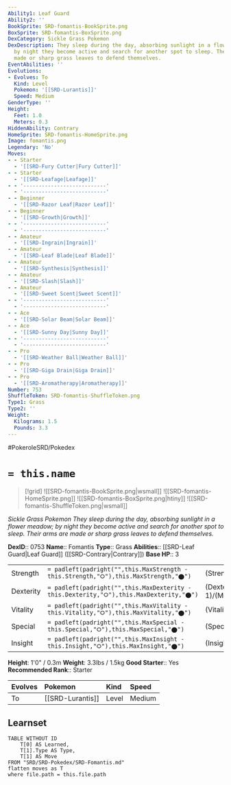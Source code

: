 ```yaml
---
Ability1: Leaf Guard
Ability2: ''
BookSprite: SRD-fomantis-BookSprite.png
BoxSprite: SRD-fomantis-BoxSprite.png
DexCategory: Sickle Grass Pokemon
DexDescription: They sleep during the day, absorbing sunlight in a flower meadow;
  by night they become active and search for another spot to sleep. Their arms are
  made or sharp grass leaves to defend themselves.
EventAbilities: ''
Evolutions:
- Evolves: To
  Kind: Level
  Pokemon: '[[SRD-Lurantis]]'
  Speed: Medium
GenderType: ''
Height:
  Feet: 1.0
  Meters: 0.3
HiddenAbility: Contrary
HomeSprite: SRD-fomantis-HomeSprite.png
Image: fomantis.png
Legendary: 'No'
Moves:
- - Starter
  - '[[SRD-Fury Cutter|Fury Cutter]]'
- - Starter
  - '[[SRD-Leafage|Leafage]]'
- - '---------------------------'
  - '---------------------------'
- - Beginner
  - '[[SRD-Razor Leaf|Razor Leaf]]'
- - Beginner
  - '[[SRD-Growth|Growth]]'
- - '---------------------------'
  - '---------------------------'
- - Amateur
  - '[[SRD-Ingrain|Ingrain]]'
- - Amateur
  - '[[SRD-Leaf Blade|Leaf Blade]]'
- - Amateur
  - '[[SRD-Synthesis|Synthesis]]'
- - Amateur
  - '[[SRD-Slash|Slash]]'
- - Amateur
  - '[[SRD-Sweet Scent|Sweet Scent]]'
- - '---------------------------'
  - '---------------------------'
- - Ace
  - '[[SRD-Solar Beam|Solar Beam]]'
- - Ace
  - '[[SRD-Sunny Day|Sunny Day]]'
- - '---------------------------'
  - '---------------------------'
- - Pro
  - '[[SRD-Weather Ball|Weather Ball]]'
- - Pro
  - '[[SRD-Giga Drain|Giga Drain]]'
- - Pro
  - '[[SRD-Aromatherapy|Aromatherapy]]'
Number: 753
ShuffleToken: SRD-fomantis-ShuffleToken.png
Type1: Grass
Type2: ''
Weight:
  Kilograms: 1.5
  Pounds: 3.3
---
```


#PokeroleSRD/Pokedex

# `= this.name`

> [!grid]
> ![[SRD-fomantis-BookSprite.png|wsmall]]
> ![[SRD-fomantis-HomeSprite.png]]
> ![[SRD-fomantis-BoxSprite.png|htiny]]
> ![[SRD-fomantis-ShuffleToken.png|wsmall]]


*Sickle Grass Pokemon*
*They sleep during the day, absorbing sunlight in a flower meadow; by night they become active and search for another spot to sleep. Their arms are made or sharp grass leaves to defend themselves.*

**DexID**:: 0753
**Name**:: Fomantis
**Type**:: Grass
**Abilities**:: [[SRD-Leaf Guard|Leaf Guard]] ([[SRD-Contrary|Contrary]])
**Base HP**:: 3

|           |                                                                                        |                                          |
| --------- | -------------------------------------------------------------------------------------- | ---------------------------------------- |
| Strength  | `= padleft(padright("",this.MaxStrength - this.Strength,"⭘"),this.MaxStrength,"⬤")`    | (Strength::2)/(MaxStrength::4)   |
| Dexterity | `= padleft(padright("",this.MaxDexterity - this.Dexterity,"⭘"),this.MaxDexterity,"⬤")` | (Dexterity:: 1)/(MaxDexterity::3) |
| Vitality  | `= padleft(padright("",this.MaxVitality - this.Vitality,"⭘"),this.MaxVitality,"⬤")`    | (Vitality::1)/(MaxVitality::3)   |
| Special   | `= padleft(padright("",this.MaxSpecial - this.Special,"⭘"),this.MaxSpecial,"⬤")`       | (Special::2)/(MaxSpecial::4)     |
| Insight   | `= padleft(padright("",this.MaxInsight - this.Insight,"⭘"),this.MaxInsight,"⬤")`       | (Insight::1)/(MaxInsight::3)     |

**Height**: 1'0" / 0.3m
**Weight**: 3.3lbs / 1.5kg
**Good Starter**:: Yes
**Recommended Rank**:: Starter

| Evolves   | Pokemon          | Kind   | Speed   |
|:----------|:-----------------|:-------|:--------|
| To        | [[SRD-Lurantis]] | Level  | Medium  |

## Learnset

```dataview
TABLE WITHOUT ID
    T[0] AS Learned,
    T[1].Type AS Type,
    T[1] AS Move
FROM "SRD/SRD-Pokedex/SRD-Fomantis.md"
flatten moves as T
where file.path = this.file.path
```
